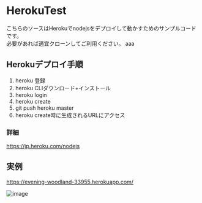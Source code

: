 # HerokuTest

こちらのソースはHerokuでnodejsをデプロイして動かすためのサンプルコードです。  
必要があれば適宜クローンしてご利用ください。  aaa

## Herokuデプロイ手順
  
1. heroku 登録  
1. heroku CLIダウンロード+インストール  
1. heroku login  
1. heroku create  
1. git push heroku master  
1. heroku create時に生成されるURLにアクセス  
  
### 詳細
https://jp.heroku.com/nodejs
  
## 実例
  
https://evening-woodland-33955.herokuapp.com/    
   
![image](https://user-images.githubusercontent.com/78066183/105963433-57555a00-60c4-11eb-8a90-874f4a2eb67e.png)
